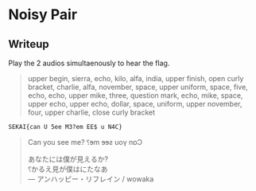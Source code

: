 # Noisy Pair

## Writeup

Play the 2 audios simultaenously to hear the flag.

> upper begin, sierra, echo, kilo, alfa, india, upper finish, open curly bracket, charlie, alfa, november, space, upper uniform, space, five, echo, echo, upper mike, three, question mark, echo, mike, space, upper echo, upper echo, dollar, space, uniform, upper november, four, upper charlie, close curly bracket

`SEKAI{can U 5ee M3?em EE$ u N4C}`

> Can you see me?
> ⸮ɘm ɘɘƨ υoγ nɒƆ
> 
> あなたには僕が見えるか?  
> ⸮かるえ見が僕はにたなあ  
>       — アンハッピー・リフレイン / wowaka